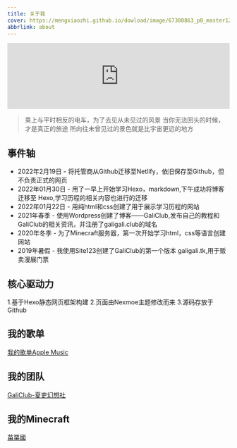 ```yaml
---
title: 关于我
cover: https://mengxiaozhi.github.io/dowload/image/67380863_p0_master1200.jpg
abbrlink: about
---
```


<iframe allow="autoplay *; encrypted-media *; fullscreen *" frameborder="0" height="150" style="width:100%;max-width:660px;overflow:hidden;background:transparent;" sandbox="allow-forms allow-popups allow-same-origin allow-scripts allow-storage-access-by-user-activation allow-top-navigation-by-user-activation" src="https://embed.music.apple.com/tw/album/%E3%81%93%E3%81%93%E3%81%8B%E3%82%89-%E3%81%93%E3%81%93%E3%81%8B%E3%82%89/1529218256?i=1529218544&l=en"></iframe>

>乘上与平时相反的电车，为了去见从未见过的风景
>当你无法回头的时候，才是真正的旅途
>所向往未曾见过的景色就是比宇宙更远的地方

## 事件轴
- 2022年2月19日 - 将托管商从Github迁移至Netlify，依旧保存至Github，但不负责正式的网页
- 2022年01月30日 - 用了一早上开始学习Hexo，markdown,下午成功将博客迁移至 Hexo,学习历程的相关内容也进行的迁移
- 2022年01月22日 - 用纯html和css创建了用于展示学习历程的网站
- 2021年春季 - 使用Wordpress创建了博客——GaliClub,发布自己的教程和GaliClub的相关资讯，并注册了galigali.club的域名
- 2020年冬季 - 为了Minecraft服务器，第一次开始学习html，css等语言创建网站
- 2019年暑假 - 我使用Site123创建了GaliClub的第一个版本 galigali.tk,用于贩卖漫展门票

## 核心驱动力
1.基于Hexo静态网页框架构建
2.页面由Nexmoe主题修改而来
3.源码存放于Github

## 我的歌单
[我的歌单Apple Music](https://music.apple.com/profile/mengxiaozhi)

## 我的团队
[GaliClub-夏吏幻想社](https://galigali.club)

## 我的Minecraft
[苗栗國](https://miaoli.galigali.club)
